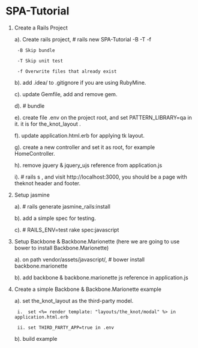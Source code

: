 # SPA-Tutorial
1. Create a Rails Project

    a). Create rails project, # rails new SPA-Tutorial -B -T -f

        -B Skip bundle

        -T Skip unit test
        
        -f Overwrite files that already exist

    b). add .idea/ to .gitignore if you are using RubyMine.

    c). update Gemfile, add and remove gem.

    d). # bundle

    e). create file .env on the project root, and set PATTERN_LIBRARY=qa in it. it is for the_knot_layout .

    f). update application.html.erb for applying tk layout.

    g). create a new controller and set it as root, for example HomeController.

    h). remove jquery & jquery_ujs reference from application.js

    i). # rails s , and visit http://localhost:3000, you should be a page with theknot header and footer.

2. Setup jasmine

    a). # rails generate jasmine_rails:install

    b). add a simple spec for testing.

    c). # RAILS_ENV=test rake spec:javascript

3. Setup Backbone & Backbone.Marionette (here we are going to use bower to install Backbone.Marionette)

    a). on path vendor/assets/javascript/, # bower install backbone.marionette

    b). add backbone & backbone.marionette js reference in application.js

4. Create a simple Backbone & Backbone.Marionette example

    a). set the_knot_layout as the third-party model.

        i.  set <%= render template: "layouts/the_knot/modal" %> in application.html.erb

        ii. set THIRD_PARTY_APP=true in .env

    b). build example